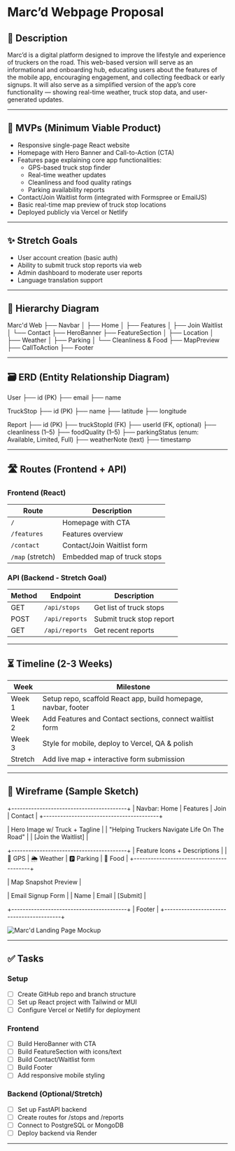 
# Marc’d Webpage Proposal


## 📌 Description

Marc’d is a digital platform designed to improve the lifestyle and experience of truckers on the road. This web-based version will serve as an informational and onboarding hub, educating users about the features of the mobile app, encouraging engagement, and collecting feedback or early signups. It will also serve as a simplified version of the app’s core functionality — showing real-time weather, truck stop data, and user-generated updates.

---

## 🔑 MVPs (Minimum Viable Product)

- Responsive single-page React website
- Homepage with Hero Banner and Call-to-Action (CTA)
- Features page explaining core app functionalities:
  - GPS-based truck stop finder
  - Real-time weather updates
  - Cleanliness and food quality ratings
  - Parking availability reports
- Contact/Join Waitlist form (integrated with Formspree or EmailJS)
- Basic real-time map preview of truck stop locations
- Deployed publicly via Vercel or Netlify

---

## ✨ Stretch Goals

- User account creation (basic auth)
- Ability to submit truck stop reports via web
- Admin dashboard to moderate user reports
- Language translation support

---

## 🧭 Hierarchy Diagram

Marc'd Web
├── Navbar
│ ├── Home
│ ├── Features
│ ├── Join Waitlist
│ └── Contact
├── HeroBanner
├── FeatureSection
│ ├── Location
│ ├── Weather
│ ├── Parking
│ └── Cleanliness & Food
├── MapPreview
├── CallToAction
├── Footer


---

## 🗃️ ERD (Entity Relationship Diagram)


User
├── id (PK)
├── email
├── name

TruckStop
├── id (PK)
├── name
├── latitude
├── longitude

Report
├── id (PK)
├── truckStopId (FK)
├── userId (FK, optional)
├── cleanliness (1–5)
├── foodQuality (1–5)
├── parkingStatus (enum: Available, Limited, Full)
├── weatherNote (text)
├── timestamp



---

## 🛣️ Routes (Frontend + API)

### Frontend (React)
| Route | Description |
|-------|-------------|
| `/` | Homepage with CTA |
| `/features` | Features overview |
| `/contact` | Contact/Join Waitlist form |
| `/map` (stretch) | Embedded map of truck stops |

### API (Backend - Stretch Goal)
| Method | Endpoint | Description |
|--------|----------|-------------|
| GET | `/api/stops` | Get list of truck stops |
| POST | `/api/reports` | Submit truck stop report |
| GET | `/api/reports` | Get recent reports |

---

## ⏳ Timeline (2-3 Weeks)

| Week | Milestone |
|------|-----------|
| Week 1 | Setup repo, scaffold React app, build homepage, navbar, footer |
| Week 2 | Add Features and Contact sections, connect waitlist form |
| Week 3 | Style for mobile, deploy to Vercel, QA & polish |
| Stretch | Add live map + interactive form submission |

---

## 🧰 Wireframe (Sample Sketch)

+-----------------------------------------+
| Navbar: Home | Features | Join | Contact |
+-----------------------------------------+

| Hero Image w/ Truck + Tagline |
| "Helping Truckers Navigate Life On The Road" |
| [Join the Waitlist] |

+-----------------------------------------+
| Feature Icons + Descriptions |
| 🧭 GPS | 🌦️ Weather | 🅿️ Parking | 🍔 Food |
+-----------------------------------------+

| Map Snapshot Preview |

| Email Signup Form |
| Name | Email | [Submit] |

+-----------------------------------------+
| Footer |
+-----------------------------------------+

![Marc'd Landing Page Mockup](https://i.postimg.cc/5yjmpRh4/667f713c-f671-409e-af85-7f92fb077969.png)


---

## ✅ Tasks

### Setup
- [ ] Create GitHub repo and branch structure
- [ ] Set up React project with Tailwind or MUI
- [ ] Configure Vercel or Netlify for deployment

### Frontend
- [ ] Build HeroBanner with CTA
- [ ] Build FeatureSection with icons/text
- [ ] Build Contact/Waitlist form
- [ ] Build Footer
- [ ] Add responsive mobile styling

### Backend (Optional/Stretch)
- [ ] Set up FastAPI backend
- [ ] Create routes for /stops and /reports
- [ ] Connect to PostgreSQL or MongoDB
- [ ] Deploy backend via Render

---

